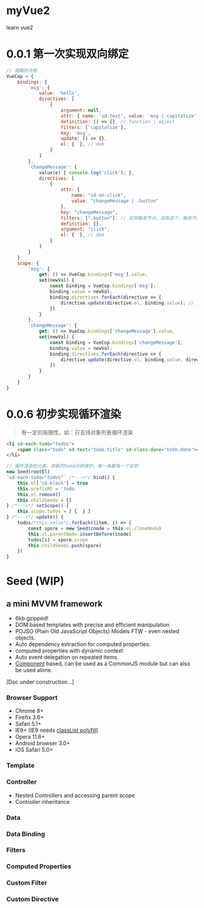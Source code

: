 # myVue2
learn vue2

# 0.0.1 第一次实现双向绑定

```js
// 简略的流程
VueCop = {
    bindings: {
        'msg': {
            value: 'hello',
            directives: [
                {
                    argument: null,
                    attr: { name: 'sd-text', value: 'msg | capitalize' },
                    definition: () => {}, // function | object
                    filters: ['capitalize'],
                    key: 'msg',
                    update: () => {},
                    el: {  }, // dom
                }
            ]
        },
        'changeMessage': {
            value(e) { console.log('click'); },
            directives: [
                {
                    attr: {
                        name: "sd-on-click",
                        value: "changeMessage | .button"
                    },
                    key: "changeMessage",
                    filters: [".button"], // 实际触发节点，没有这个，触发节点就是绑定节点
                    definition: {},
                    argument: "click",
                    el: {  }, // dom
                }
            ]
        }
    },
    scope: {
        'msg': {
            get: () => VueCop.bindings['msg'].value,
            set(newVal) {
                const binding = VueCop.bindings['msg'];
                binding.value = newVal;
                binding.directives.forEach(directive => {
                    directive.update(directive.el, binding.value); // 更新dom
                })
            }
        },
        'changeMessage': {
            get: () => VueCop.bindings['changeMessage'].value,
            set(newVal) {
                const binding = VueCop.bindings['changeMessage'];
                binding.value = newVal;
                binding.directives.forEach(directive => {
                    directive.update(directive.el, binding.value, directive.argument, directive, VueCop); // 触发事件
                })
            }
        }
    }
}
```


# 0.0.6 初步实现循环渲染
> 有一定的局限性，如：只支持对象列表循环渲染
```html
<li sd-each-todo="todos">
    <span class="todo" sd-text="todo.title" sd-class-done="todo.done"></span>   
</li>
```
```js
// 循环渲染的元素，用新的Seed示例维护，每一条都有一个实例
new Seed(rootEl)
`sd-each-todo="todos"` /*--->*/ bind() {
    this.el['sd-block'] = true
    this.prefixRE = 'todo.'
    this.el.remove()
    this.childSeeds = []
} /*--->*/ setScope() {
    this.scope.todos = [ {  } ]
} /*--->*/ update() {
    todos/*this.value*/.forEach((item, i) => {
        const spore = new Seed(cnode = this.el.cloneNode)
        this.el.parentNode.insertBefore(cnode)
        todos[i] = spore.scope
        this.childSeeds.push(spore)
    })
}
```

# Seed (WIP)
## a mini MVVM framework

- 6kb gzipped!
- DOM based templates with precise and efficient manipulation
- POJSO (Plain Old JavaScript Objects) Models FTW - even nested objects.
- Auto dependency extraction for computed properties.
- computed properties with dynamic context
- Auto event delegation on repeated items.
- [Component](https://github.com/component/component) based, can be used as a CommonJS module but can also be used alone.

[Doc under construction...]

### Browser Support

- Chrome 8+
- Firefix 3.6+
- Safari 5.1+
- IE9+ (IE9 needs [classList polyfill](https://github.com/remy/polyfills/blob/master/classList.js))
- Opera 11.6+
- Android browser 3.0+
- iOS Safari 5.0+


### Template

### Controller

- Nested Controllers and accessing parent scope
- Controller inheritance

### Data

### Data Binding

### Filters

### Computed Properties

### Custom Filter

### Custom Directive